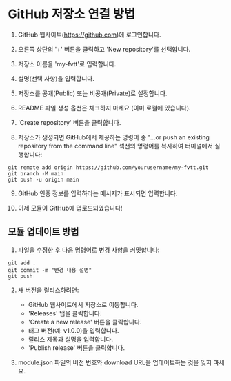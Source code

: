 # GitHub 저장소 연결 방법

1. GitHub 웹사이트(https://github.com)에 로그인합니다.

2. 오른쪽 상단의 '+' 버튼을 클릭하고 'New repository'를 선택합니다.

3. 저장소 이름을 'my-fvtt'로 입력합니다.

4. 설명(선택 사항)을 입력합니다.

5. 저장소를 공개(Public) 또는 비공개(Private)로 설정합니다.

6. README 파일 생성 옵션은 체크하지 마세요 (이미 로컬에 있습니다).

7. 'Create repository' 버튼을 클릭합니다.

8. 저장소가 생성되면 GitHub에서 제공하는 명령어 중 "…or push an existing repository from the command line" 섹션의 명령어를 복사하여 터미널에서 실행합니다:

```
git remote add origin https://github.com/yourusername/my-fvtt.git
git branch -M main
git push -u origin main
```

9. GitHub 인증 정보를 입력하라는 메시지가 표시되면 입력합니다.

10. 이제 모듈이 GitHub에 업로드되었습니다!

## 모듈 업데이트 방법

1. 파일을 수정한 후 다음 명령어로 변경 사항을 커밋합니다:
```
git add .
git commit -m "변경 내용 설명"
git push
```

2. 새 버전을 릴리스하려면:
   - GitHub 웹사이트에서 저장소로 이동합니다.
   - 'Releases' 탭을 클릭합니다.
   - 'Create a new release' 버튼을 클릭합니다.
   - 태그 버전(예: v1.0.0)을 입력합니다.
   - 릴리스 제목과 설명을 입력합니다.
   - 'Publish release' 버튼을 클릭합니다.

3. module.json 파일의 버전 번호와 download URL을 업데이트하는 것을 잊지 마세요. 